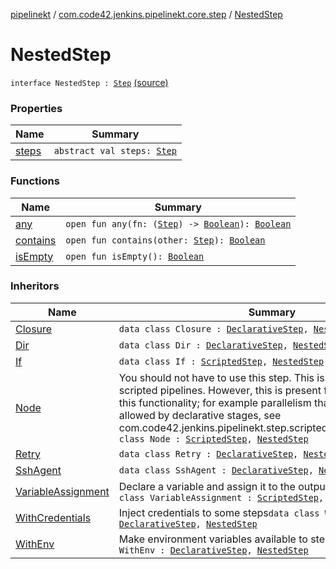 [pipelinekt](../../index.md) / [com.code42.jenkins.pipelinekt.core.step](../index.md) / [NestedStep](./index.md)

# NestedStep

`interface NestedStep : `[`Step`](../-step/index.md) [(source)](https://github.com/code42/pipelinekt/tree/master/core/src/main/kotlin/com/code42/jenkins/pipelinekt/core/step/NestedStep.kt#L3)

### Properties

| Name | Summary |
|---|---|
| [steps](steps.md) | `abstract val steps: `[`Step`](../-step/index.md) |

### Functions

| Name | Summary |
|---|---|
| [any](any.md) | `open fun any(fn: (`[`Step`](../-step/index.md)`) -> `[`Boolean`](https://kotlinlang.org/api/latest/jvm/stdlib/kotlin/-boolean/index.html)`): `[`Boolean`](https://kotlinlang.org/api/latest/jvm/stdlib/kotlin/-boolean/index.html) |
| [contains](contains.md) | `open fun contains(other: `[`Step`](../-step/index.md)`): `[`Boolean`](https://kotlinlang.org/api/latest/jvm/stdlib/kotlin/-boolean/index.html) |
| [isEmpty](is-empty.md) | `open fun isEmpty(): `[`Boolean`](https://kotlinlang.org/api/latest/jvm/stdlib/kotlin/-boolean/index.html) |

### Inheritors

| Name | Summary |
|---|---|
| [Closure](../../com.code42.jenkins.pipelinekt.internal.step.declarative/-closure/index.md) | `data class Closure : `[`DeclarativeStep`](../-declarative-step.md)`, `[`NestedStep`](./index.md) |
| [Dir](../../com.code42.jenkins.pipelinekt.internal.step.declarative/-dir/index.md) | `data class Dir : `[`DeclarativeStep`](../-declarative-step.md)`, `[`NestedStep`](./index.md) |
| [If](../../com.code42.jenkins.pipelinekt.internal.step.scripted/-if/index.md) | `data class If : `[`ScriptedStep`](../-scripted-step/index.md)`, `[`NestedStep`](./index.md) |
| [Node](../../com.code42.jenkins.pipelinekt.internal.step.scripted/-node/index.md) | You should not have to use this step.  This is from the old scripted pipelines.  However, this is present for users who require this functionality; for example parallelism that exceeds the max allowed by declarative stages, see com.code42.jenkins.pipelinekt.step.scripted.ScriptedParallel`data class Node : `[`ScriptedStep`](../-scripted-step/index.md)`, `[`NestedStep`](./index.md) |
| [Retry](../../com.code42.jenkins.pipelinekt.internal.step.declarative/-retry/index.md) | `data class Retry : `[`DeclarativeStep`](../-declarative-step.md)`, `[`NestedStep`](./index.md) |
| [SshAgent](../../com.code42.jenkins.pipelinekt.internal.step.declarative/-ssh-agent/index.md) | `data class SshAgent : `[`DeclarativeStep`](../-declarative-step.md)`, `[`NestedStep`](./index.md) |
| [VariableAssignment](../../com.code42.jenkins.pipelinekt.internal.step.scripted/-variable-assignment/index.md) | Declare a variable and assign it to the output of some steps`data class VariableAssignment : `[`ScriptedStep`](../-scripted-step/index.md)`, `[`NestedStep`](./index.md) |
| [WithCredentials](../../com.code42.jenkins.pipelinekt.internal.step.declarative/-with-credentials/index.md) | Inject credentials to some steps`data class WithCredentials : `[`DeclarativeStep`](../-declarative-step.md)`, `[`NestedStep`](./index.md) |
| [WithEnv](../../com.code42.jenkins.pipelinekt.internal.step.declarative/-with-env/index.md) | Make environment variables available to steps`data class WithEnv : `[`DeclarativeStep`](../-declarative-step.md)`, `[`NestedStep`](./index.md) |
